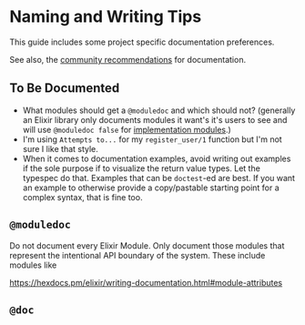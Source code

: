 # Naming and Writing Tips

This guide includes some project specific documentation preferences.

See also, the [community recommendations](https://hexdocs.pm/elixir/writing-documentation.html#recommendations) for documentation.

## To Be Documented

- What modules should get a `@moduledoc` and which should not? (generally an Elixir library only documents modules it want's it's users to see and will use `@moduledoc false` for [implementation modules](https://github.com/elixir-ecto/ecto/blob/cd0f70b4cdd949767ea7cbe7d635e70917384b38/lib/ecto/repo/transaction.ex#L2).)
- I'm using `Attempts to...` for my `register_user/1` function but I'm not sure I like that style.
- When it comes to documentation examples, avoid writing out examples if the sole purpose if to visualize the return value types. Let the typespec do that. Examples that can be `doctest`-ed are best. If you want an example to otherwise provide a copy/pastable starting point for a complex syntax, that is fine too. 

## `@moduledoc`

Do not document every Elixir Module. Only document those modules that represent the intentional API boundary of the system. These include modules like 

<https://hexdocs.pm/elixir/writing-documentation.html#module-attributes>

## `@doc`

